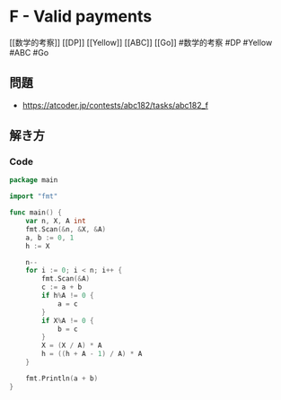 # F - Valid payments
[[数学的考察]] [[DP]] [[Yellow]] [[ABC]] [[Go]]
#数学的考察 #DP #Yellow #ABC #Go 

## 問題
- https://atcoder.jp/contests/abc182/tasks/abc182_f

## 解き方
### Code
```go
package main

import "fmt"

func main() {
	var n, X, A int
	fmt.Scan(&n, &X, &A)
	a, b := 0, 1
	h := X

	n--
	for i := 0; i < n; i++ {
		fmt.Scan(&A)
		c := a + b
		if h%A != 0 {
			a = c
		}
		if X%A != 0 {
			b = c
		}
		X = (X / A) * A
		h = ((h + A - 1) / A) * A
	}

	fmt.Println(a + b)
}
```